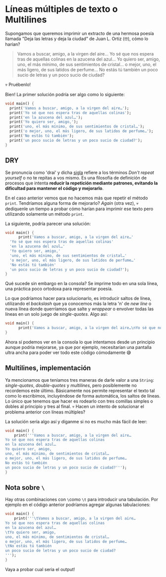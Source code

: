 # Líneas múltiples de texto o Multilines

Supongamos que queremos imprimir un extracto de una hermosa poesía llamada "Deja las letras y deja la ciudad" de Juan L. Ortiz (🤓), cómo lo harían?

> Vamos a buscar, amigo, a la virgen del aire…
> Yo sé que nos espera tras de aquellas colinas
> en la azucena del azul…
> Yo quiero ser, amigo,
> uno, el más mínimo, de sus sentimientos de cristal…
> o mejor, uno, el más ligero, de sus latidos de perfume…
> No estás tú también
> un poco sucio de letras y un poco sucio de ciudad?

💀 Pruébenlo!

Bien! La primer solución podría ser algo como lo siguiente:

```dart
void main() {
  print('Vamos a buscar, amigo, a la virgen del aire…');
  print('Yo sé que nos espera tras de aquellas colinas');
  print('en la azucena del azul…');
  print('Yo quiero ser, amigo,');
  print('uno, el más mínimo, de sus sentimientos de cristal…');
  print('o mejor, uno, el más ligero, de sus latidos de perfume…');
  print('No estás tú también');
  print('un poco sucio de letras y un poco sucio de ciudad?');
}
```

## DRY

Se pronuncia como 'drai' y dicha [sigla](https://www.upb.edu.co/es/central-blogs/ortografia/diferencias-entre-sigla-acronimo) refiere a los términos _Don't repeat yourself_ o no te repitas a vos mismo. Es una filosofía de definición de procesos que intenta __reducir la repetición mediante patrones, evitando la dificultad para mantener el código y mejorarlo__.

En el caso anterior vemos que no hacemos más que repetir el método `print`. Tendríamos alguna forma de mejorarlo? _Again_ (otra vez), 💀 dedíquenle un tiempo a probar cómo harían para imprimir ese texto pero utilizando solamente un método `print`.

La siguiente, podría parecer una solución:

```dart
void main() {
      print('Vamos a buscar, amigo, a la virgen del aire…'
  'Yo sé que nos espera tras de aquellas colinas'
  'en la azucena del azul…'
  'Yo quiero ser, amigo,'
  'uno, el más mínimo, de sus sentimientos de cristal…'
  'o mejor, uno, el más ligero, de sus latidos de perfume…'
  'No estás tú también'
  'un poco sucio de letras y un poco sucio de ciudad?');
}
```

Qué sucede sin embargo en la consola? Se imprime todo en una sola línea, una práctica poco ortodoxa para representar poesía.

Lo que podríamos hacer para solucionarlo, es introducir saltos de línea, utilizando el _backslash_ que ya conocemos más la letra 'n' de _new line_ o nueva línea donde querríamos que salte y _wrappear_ o envolver todas las líneas en un solo juego de _single-quotes_. Algo así:

```dart
void main() {
      print('Vamos a buscar, amigo, a la virgen del aire…\nYo sé que nos espera tras de aquellas colinas\nen la azucena del azul…\nYo quiero ser, amigo,\nuno, el más mínimo, de sentimientos de cristal…\no mejor, uno, el más ligero, de sus latidos de perfume…\nNo estás tú también\nun poco sucio de letras y un poco sucio de ciudad?');
}
```

Ahora sí podemos ver en la consola lo que intentamos desde un principio aunque podría mejorarse, ya que por ejemplo, necesitarían una pantalla ultra ancha para poder ver todo este código cómodamente 😅

## Multilines, implementación

Ya mencionamos que teníamos tres maneras de darle valor a una `String`: _single-quotes_, _double-quotes_ y _multilines_, pero posiblemente no recordemos este último. Básicamente nos permite representar el texto tal como lo escribimos, incluyéndose de forma automática, los saltos de líneas. Lo único que tenemos que hacer es rodearlo con tres comillas simples o dobles al principio y tres al final. 💀 Hacen un intento de solucionar el problema anterior con líneas múltiples?

La solución sería algo así y díganme si no es mucho más fácil de leer:

```dart
void main() {
    print('''Vamos a buscar, amigo, a la virgen del aire…
Yo sé que nos espera tras de aquellas colinas
en la azucena del azul…
Yo quiero ser, amigo,
uno, el más mínimo, de sentimientos de cristal…
o mejor, uno, el más ligero, de sus latidos de perfume…
No estás tú también
un poco sucio de letras y un poco sucio de ciudad?''');
}
```

## Nota sobre `\`

Hay otras combinaciones con `\`como `\t` para introducir una tabulación. Por ejemplo en el código anterior podríamos agregar algunas tabulaciones:

```dart
void main() {
    print('''\tVamos a buscar, amigo, a la virgen del aire…
Yo sé que nos espera tras de aquellas colinas
en la azucena del azul…
\tYo quiero ser, amigo,
uno, el más mínimo, de sentimientos de cristal…
o mejor, uno, el más ligero, de sus latidos de perfume…
\tNo estás tú también
un poco sucio de letras y un poco sucio de ciudad?
''');
}
```

Vaya a probar cual seria el output!
